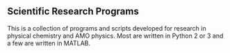## Scientific Research Programs
This is a collection of programs and scripts developed for research in physical chemistry and AMO physics. Most are written in Python 2 or 3 and a few are written in MATLAB. 
